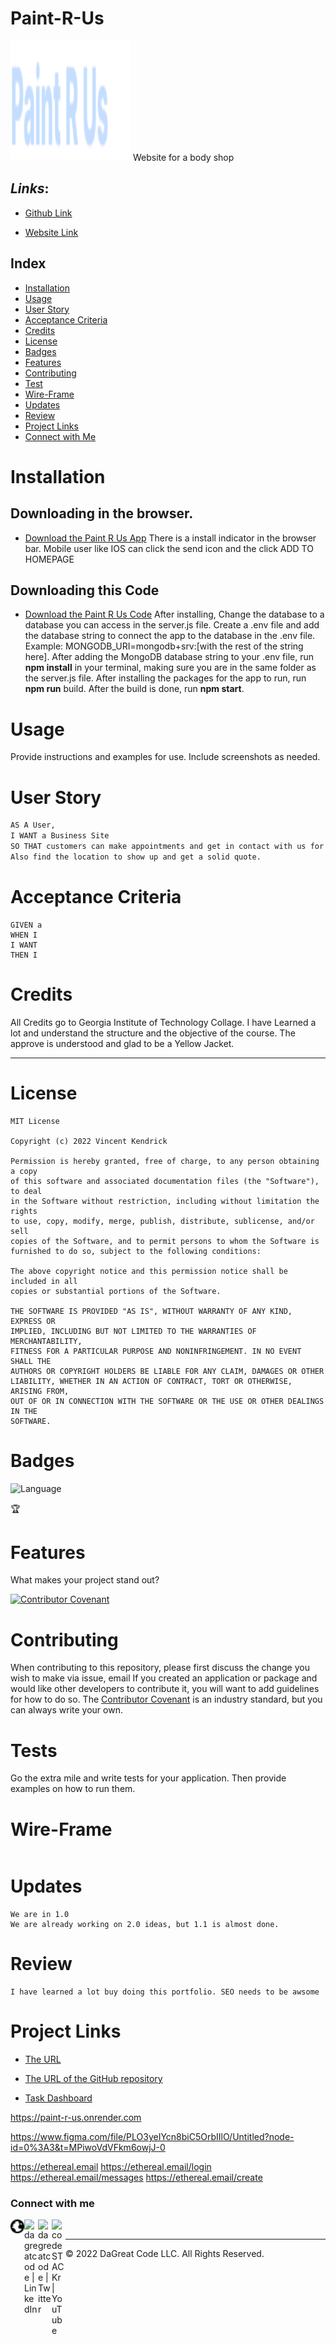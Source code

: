 # Paint-R-Us

![Image of the Into Page](./README/README.png)
Website for a body shop

 ## _Links_:

[](https://choosealicense.com/licenses/)
[](https://shields.io/)
[](https://www.markdownguide.org/basic-syntax)

* [Github Link](https://github.com/dagreatcode/paint-r-us)

* [Website Link](https://www.paint-r-us.com/)
## Index
- [Installation](#installation)
- [Usage](#usage)
- [User Story](#user-story)
- [Acceptance Criteria](#acceptance-criteria)
- [Credits](#credits)
- [License](#license)
- [Badges](#badges)
- [Features](#features)
- [Contributing](#contributing)
- [Test](#tests)
- [Wire-Frame](#wire-frame)
- [Updates](#updates)
- [Review](#review)
- [Project Links](#project-links)
- [Connect with Me](#conecct-with-me)

# Installation
## Downloading in the browser.
* [Download the Paint R Us App](https://paint-r-us.onrender.com)
There is a install indicator in the browser bar. Mobile user like IOS can click the send icon and the click ADD TO HOMEPAGE
## Downloading this Code
* [Download the Paint R Us Code](https://github.com/dagreatcode/paint-r-us)
After installing, Change the database to a database you can access in the server.js file. Create a .env file and add the database string to connect the app to the database in the .env file. Example: MONGODB_URI=mongodb+srv:[with the rest of the string here].
After adding the MongoDB database string to your .env file, run **npm install** in your terminal, making sure you are in the same folder as the server.js file.
After installing the packages for the app to run, run **npm run** build. 
After the build is done, run **npm start**.

# Usage 
Provide instructions and examples for use. Include screenshots as needed. 


# User Story
```md
AS A User,
I WANT a Business Site 
SO THAT customers can make appointments and get in contact with us for car services. 
Also find the location to show up and get a solid quote. 
```

# Acceptance Criteria
```
GIVEN a
WHEN I
I WANT
THEN I
```

# Credits
All Credits go to Georgia Institute of Technology Collage. I have Learned a lot and understand the structure and the objective of the course. The approve is understood and glad to be a Yellow Jacket.

---


# License
```
MIT License

Copyright (c) 2022 Vincent Kendrick

Permission is hereby granted, free of charge, to any person obtaining a copy
of this software and associated documentation files (the "Software"), to deal
in the Software without restriction, including without limitation the rights
to use, copy, modify, merge, publish, distribute, sublicense, and/or sell
copies of the Software, and to permit persons to whom the Software is
furnished to do so, subject to the following conditions:

The above copyright notice and this permission notice shall be included in all
copies or substantial portions of the Software.

THE SOFTWARE IS PROVIDED "AS IS", WITHOUT WARRANTY OF ANY KIND, EXPRESS OR
IMPLIED, INCLUDING BUT NOT LIMITED TO THE WARRANTIES OF MERCHANTABILITY,
FITNESS FOR A PARTICULAR PURPOSE AND NONINFRINGEMENT. IN NO EVENT SHALL THE
AUTHORS OR COPYRIGHT HOLDERS BE LIABLE FOR ANY CLAIM, DAMAGES OR OTHER
LIABILITY, WHETHER IN AN ACTION OF CONTRACT, TORT OR OTHERWISE, ARISING FROM,
OUT OF OR IN CONNECTION WITH THE SOFTWARE OR THE USE OR OTHER DEALINGS IN THE
SOFTWARE.
```

# Badges
![Language](https://img.shields.io/github/languages/top/dagreatcode/paint-r-us?style=for-the-badge&logo=appveyor)

🏆 

# Features
What makes your project stand out?



[![Contributor Covenant](https://img.shields.io/badge/Contributor%20Covenant-2.1-4baaaa.svg)](code_of_conduct.md)

# Contributing
When contributing to this repository, please first discuss the change you wish to make via issue, email
If you created an application or package and would like other developers to contribute it, you will want to add guidelines for how to do so. The [Contributor Covenant](https://www.contributor-covenant.org/) is an industry standard, but you can always write your own.

# Tests
Go the extra mile and write tests for your application. Then provide examples on how to run them.

# Wire-Frame
```

```

# Updates
```
We are in 1.0
We are already working on 2.0 ideas, but 1.1 is almost done.
```

# Review
```
I have learned a lot buy doing this portfolio. SEO needs to be awsome
```

# Project Links
- [The URL](https://www.paint-r-us.com/)

- [The URL of the GitHub repository](https://github.com/dagreatcode/paint-r-us)

- [Task Dashboard](https://trello.com/)

https://paint-r-us.onrender.com

https://www.figma.com/file/PLO3yeIYcn8biC5OrbIIlO/Untitled?node-id=0%3A3&t=MPiwoVdVFkm6owjJ-0

https://ethereal.email
https://ethereal.email/login
https://ethereal.email/messages
https://ethereal.email/create

### Connect with me
[<img align="left" alt="www.paint-r-us.com" width="22px" src="https://raw.githubusercontent.com/iconic/open-iconic/master/svg/globe.svg" />][website]
[<img align="left" alt="dagreatcode | LinkedIn" width="22px" src="https://cdn.jsdelivr.net/npm/simple-icons@v3/icons/linkedin.svg" />][linkedin]
[<img align="left" alt="dagreatcode | Twitter" width="22px" src="https://cdn.jsdelivr.net/npm/simple-icons@v3/icons/twitter.svg" />][twitter]
[<img align="left" alt="codeSTACKr | YouTube" width="22px" src="https://cdn.jsdelivr.net/npm/simple-icons@v3/icons/youtube.svg" />][youtube]
<br/>

[website]: http://paint-r-us.onrender.com/
[medium]: https://medium.com/@
[kaggle]: https://www.kaggle.com/
[codechef]: http://codechef.com/users/
[linkedin]: https://www.linkedin.com/
[twitter]: https://twitter.com/
[youtube]: https://www.youtube.com/
[link]: https://xd.adobe.com/
[javascript]: https://www.javascript.com/
[react]: https://reactjs.org/
[express]: https://expressjs.com/
[node]: https://nodejs.org/en/
[mysql]: https://www.mysql.com/
[mongodb]: https://www.mongodb.com/
[svg]: https://www.svgdesigns.com/
[vscode]: https://code.visualstudio.com/
[git]: https://git-scm.com/
[github]: https://github.com/
[terminal]: http://www.vincentkendrick.com/
---

© 2022 DaGreat Code LLC. All Rights Reserved.
